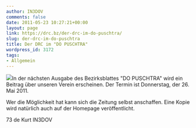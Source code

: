 ```yaml
---
author: IN3DOV
comments: false
date: 2011-05-23 10:27:21+00:00
layout: page
link: https://drc.bz/der-drc-im-do-puschtra/
slug: der-drc-im-do-puschtra
title: Der DRC im "DO PUSCHTRA"
wordpress_id: 3172
tags:
- Allgemein
---
```


[![](https://drc.bz/wp-content/uploads/2011/05/puschtra1.jpg)](https://drc.bz/wp-content/uploads/2011/05/puschtra1.jpg)In der nächsten Ausgabe des Bezirksblattes "DO PUSCHTRA" wird ein Beitrag über unseren Verein erscheinen. Der Termin ist Donnerstag, der 26. Mai 2011.




Wer die Möglichkeit hat kann sich die Zeitung selbst anschaffen. Eine Kopie wird natürlich auch auf der Homepage veröffentlicht.




73 de Kurt IN3DOV
